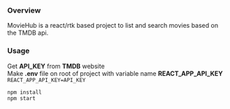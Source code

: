 ### Overview
MovieHub is a react/rtk based project to list and search movies based on the TMDB api.
<br />

### Usage
Get **API_KEY** from **TMDB** website<br />
Make **.env** file on root of project with variable name **REACT_APP_API_KEY**<br />
`REACT_APP_API_KEY=API_KEY`

`npm install`<br />
`npm start`
